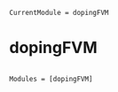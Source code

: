 ```@meta
CurrentModule = dopingFVM
```

# dopingFVM

```@index
```

```@autodocs
Modules = [dopingFVM]
```
